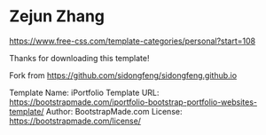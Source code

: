 # Zejun Zhang
https://www.free-css.com/template-categories/personal?start=108

Thanks for downloading this template!

Fork from https://github.com/sidongfeng/sidongfeng.github.io

Template Name: iPortfolio
Template URL: https://bootstrapmade.com/iportfolio-bootstrap-portfolio-websites-template/
Author: BootstrapMade.com
License: https://bootstrapmade.com/license/
